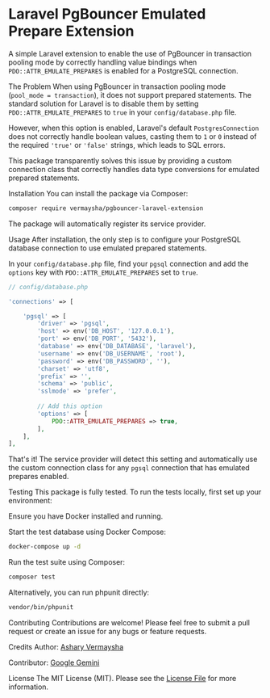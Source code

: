 # Laravel PgBouncer Emulated Prepare Extension
A simple Laravel extension to enable the use of PgBouncer in transaction pooling mode by correctly handling value bindings when `PDO::ATTR_EMULATE_PREPARES` is enabled for a PostgreSQL connection.

The Problem
When using PgBouncer in transaction pooling mode (`pool_mode = transaction`), it does not support prepared statements. The standard solution for Laravel is to disable them by setting `PDO::ATTR_EMULATE_PREPARES` to `true` in your `config/database.php` file.

However, when this option is enabled, Laravel's default `PostgresConnection` does not correctly handle boolean values, casting them to `1` or `0` instead of the required `'true'` or `'false'` strings, which leads to SQL errors.

This package transparently solves this issue by providing a custom connection class that correctly handles data type conversions for emulated prepared statements.

Installation
You can install the package via Composer:

```bash
composer require vermaysha/pgbouncer-laravel-extension
```

The package will automatically register its service provider.

Usage
After installation, the only step is to configure your PostgreSQL database connection to use emulated prepared statements.

In your `config/database.php` file, find your `pgsql` connection and add the `options` key with `PDO::ATTR_EMULATE_PREPARES` set to `true`.

```php
// config/database.php

'connections' => [

    'pgsql' => [
        'driver' => 'pgsql',
        'host' => env('DB_HOST', '127.0.0.1'),
        'port' => env('DB_PORT', '5432'),
        'database' => env('DB_DATABASE', 'laravel'),
        'username' => env('DB_USERNAME', 'root'),
        'password' => env('DB_PASSWORD', ''),
        'charset' => 'utf8',
        'prefix' => '',
        'schema' => 'public',
        'sslmode' => 'prefer',
        
        // Add this option
        'options' => [
            PDO::ATTR_EMULATE_PREPARES => true,
        ],
    ],
],
```

That's it! The service provider will detect this setting and automatically use the custom connection class for any `pgsql` connection that has emulated prepares enabled.

Testing
This package is fully tested. To run the tests locally, first set up your environment:

Ensure you have Docker installed and running.

Start the test database using Docker Compose:

```bash
docker-compose up -d
```

Run the test suite using Composer:

```bash
composer test
```

Alternatively, you can run phpunit directly:

```bash
vendor/bin/phpunit
```

Contributing
Contributions are welcome! Please feel free to submit a pull request or create an issue for any bugs or feature requests.

Credits
Author: [Ashary Vermaysha](https://github.com/vermaysha)

Contributor: [Google Gemini](https://gemini.google.com)

License
The MIT License (MIT). Please see the [License File](LICENSE) for more information.